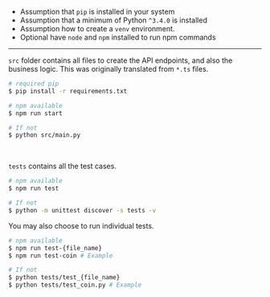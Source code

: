 * Assumption that `pip` is installed in your system
* Assumption that a minimum of Python `^3.4.0` is installed
* Assumption how to create a `venv` environment.
* Optional have `node` and `npm` installed to run npm commands

<hr>

`src` folder contains all files to create the API endpoints, and also the business logic. This was originally translated from `*.ts` files.

```bash
# required pip
$ pip install -r requirements.txt
```

```bash
# npm available
$ npm run start

# If not
$ python src/main.py
```

&nbsp;

`tests` contains all the test cases.

```bash
# npm available
$ npm run test

# If not
$ python -m unittest discover -s tests -v
```

You may also choose to run individual tests.
```bash
# npm available
$ npm run test-{file_name}
$ npm run test-coin # Example

# If not
$ python tests/test_{file_name}
$ python tests/test_coin.py # Example
```